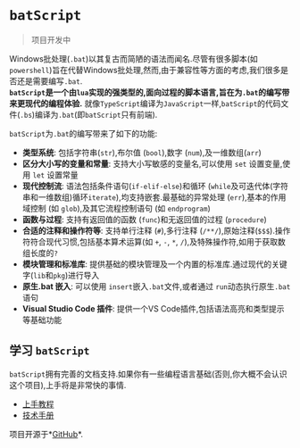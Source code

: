 # `batScript`

> 项目开发中  

Windows批处理(`.bat`)以其复古而简陋的语法而闻名.尽管有很多脚本(如`powershell`)旨在代替Windows批处理,然而,由于兼容性等方面的考虑,我们很多是否还是需要编写`.bat`.  
**`batScript`是一个由`lua`实现的强类型的,面向过程的脚本语言,旨在为`.bat`的编写带来更现代的编程体验.** 就像`TypeScript`编译为`JavaScript`一样,`batScript`的代码文件(`.bs`)编译为`.bat`(即`batScript`只有前端).  

`batScript`为`.bat`的编写带来了如下的功能:  

- **类型系统**: 包括字符串(`str`),布尔值 (`bool`),数字 (`num`),及一维数组(`arr`)  
- **区分大小写的变量和常量**: 支持大小写敏感的变量名,可以使用 `set` 设置变量,使用 `let` 设置常量  
- **现代控制流**: 语法包括条件语句(`if-elif-else`)和循环 (`while`及可迭代体(字符串和一维数组)循环`iterate`),均支持嵌套.最基础的异常处理 (`err`),基本的作用域控制 (如 `glob`),及其它流程控制语句 (如 `endprogram`)  
- **函数与过程**: 支持有返回值的函数 (`func`)和无返回值的过程 (`procedure`)  
- **合适的注释和操作符等**: 支持单行注释 (`#`),多行注释 (`/**/`),原始注释(`$$$`).操作符符合现代习惯,包括基本算术运算(如 `+`, `-`, `*`, `/`),及特殊操作符,如用于获取数组长度的`?`  
- **模块管理和标准库**: 提供基础的模块管理及一个内置的标准库.通过现代的关键字(`lib`和`pkg`)进行导入  
- **原生.bat 嵌入**: 可以使用 `insert`嵌入`.bat`文件,或者通过 `run`动态执行原生`.bat`语句  
- **Visual Studio Code 插件**: 提供一个VS Code插件,包括语法高亮和类型提示等基础功能  

## 学习 `batScript`

`batScript`拥有完善的文档支持.如果你有一些编程语言基础(否则,你大概不会认识这个项目),上手将是非常快的事情.  

- [上手教程](./doc/zh/简介.md)  
- [技术手册](./doc/zh/简介.md)  

项目开源于*[GitHub](https://github.com/Water-Run/batScript)*.  
